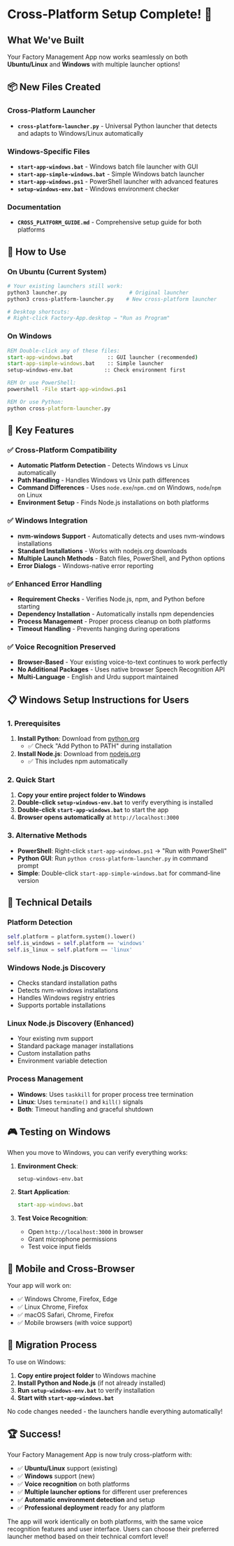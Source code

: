 # Cross-Platform Setup Complete! 🎉

## What We've Built

Your Factory Management App now works seamlessly on both **Ubuntu/Linux** and **Windows** with multiple launcher options!

## 📦 New Files Created

### Cross-Platform Launcher
- **`cross-platform-launcher.py`** - Universal Python launcher that detects and adapts to Windows/Linux automatically

### Windows-Specific Files
- **`start-app-windows.bat`** - Windows batch file launcher with GUI
- **`start-app-simple-windows.bat`** - Simple Windows batch launcher  
- **`start-app-windows.ps1`** - PowerShell launcher with advanced features
- **`setup-windows-env.bat`** - Windows environment checker

### Documentation
- **`CROSS_PLATFORM_GUIDE.md`** - Comprehensive setup guide for both platforms

## 🚀 How to Use

### On Ubuntu (Current System)
```bash
# Your existing launchers still work:
python3 launcher.py                    # Original launcher
python3 cross-platform-launcher.py    # New cross-platform launcher

# Desktop shortcuts:
# Right-click Factory-App.desktop → "Run as Program"
```

### On Windows
```cmd
REM Double-click any of these files:
start-app-windows.bat           :: GUI launcher (recommended)
start-app-simple-windows.bat    :: Simple launcher
setup-windows-env.bat          :: Check environment first

REM Or use PowerShell:
powershell -File start-app-windows.ps1

REM Or use Python:
python cross-platform-launcher.py
```

## 🎯 Key Features

### ✅ Cross-Platform Compatibility
- **Automatic Platform Detection** - Detects Windows vs Linux automatically
- **Path Handling** - Handles Windows vs Unix path differences
- **Command Differences** - Uses `node.exe`/`npm.cmd` on Windows, `node`/`npm` on Linux
- **Environment Setup** - Finds Node.js installations on both platforms

### ✅ Windows Integration
- **nvm-windows Support** - Automatically detects and uses nvm-windows installations
- **Standard Installations** - Works with nodejs.org downloads
- **Multiple Launch Methods** - Batch files, PowerShell, and Python options
- **Error Dialogs** - Windows-native error reporting

### ✅ Enhanced Error Handling
- **Requirement Checks** - Verifies Node.js, npm, and Python before starting
- **Dependency Installation** - Automatically installs npm dependencies
- **Process Management** - Proper process cleanup on both platforms
- **Timeout Handling** - Prevents hanging during operations

### ✅ Voice Recognition Preserved
- **Browser-Based** - Your existing voice-to-text continues to work perfectly
- **No Additional Packages** - Uses native browser Speech Recognition API
- **Multi-Language** - English and Urdu support maintained

## 📋 Windows Setup Instructions for Users

### 1. Prerequisites
1. **Install Python**: Download from [python.org](https://python.org)
   - ✅ Check "Add Python to PATH" during installation
2. **Install Node.js**: Download from [nodejs.org](https://nodejs.org)
   - ✅ This includes npm automatically

### 2. Quick Start
1. **Copy your entire project folder to Windows**
2. **Double-click `setup-windows-env.bat`** to verify everything is installed
3. **Double-click `start-app-windows.bat`** to start the app
4. **Browser opens automatically** at `http://localhost:3000`

### 3. Alternative Methods
- **PowerShell**: Right-click `start-app-windows.ps1` → "Run with PowerShell"
- **Python GUI**: Run `python cross-platform-launcher.py` in command prompt
- **Simple**: Double-click `start-app-simple-windows.bat` for command-line version

## 🔧 Technical Details

### Platform Detection
```python
self.platform = platform.system().lower()
self.is_windows = self.platform == 'windows'
self.is_linux = self.platform == 'linux'
```

### Windows Node.js Discovery
- Checks standard installation paths
- Detects nvm-windows installations
- Handles Windows registry entries
- Supports portable installations

### Linux Node.js Discovery (Enhanced)
- Your existing nvm support
- Standard package manager installations
- Custom installation paths
- Environment variable detection

### Process Management
- **Windows**: Uses `taskkill` for proper process tree termination
- **Linux**: Uses `terminate()` and `kill()` signals
- **Both**: Timeout handling and graceful shutdown

## 🎮 Testing on Windows

When you move to Windows, you can verify everything works:

1. **Environment Check**:
   ```cmd
   setup-windows-env.bat
   ```

2. **Start Application**:
   ```cmd
   start-app-windows.bat
   ```

3. **Test Voice Recognition**:
   - Open `http://localhost:3000` in browser
   - Grant microphone permissions
   - Test voice input fields

## 📱 Mobile and Cross-Browser

Your app will work on:
- ✅ Windows Chrome, Firefox, Edge
- ✅ Linux Chrome, Firefox
- ✅ macOS Safari, Chrome, Firefox  
- ✅ Mobile browsers (with voice support)

## 🔄 Migration Process

To use on Windows:
1. **Copy entire project folder** to Windows machine
2. **Install Python and Node.js** (if not already installed)
3. **Run `setup-windows-env.bat`** to verify installation
4. **Start with `start-app-windows.bat`**

No code changes needed - the launchers handle everything automatically!

## 🏆 Success!

Your Factory Management App is now truly cross-platform with:
- ✅ **Ubuntu/Linux** support (existing)
- ✅ **Windows** support (new)
- ✅ **Voice recognition** on both platforms
- ✅ **Multiple launcher options** for different user preferences
- ✅ **Automatic environment detection** and setup
- ✅ **Professional deployment** ready for any platform

The app will work identically on both platforms, with the same voice recognition features and user interface. Users can choose their preferred launcher method based on their technical comfort level!
